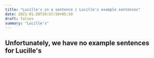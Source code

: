 ```yaml
---
title: "Lucille's in a sentence | Lucille's example sentences"
date: 2021-01-20T19:57:50+05:30
draft: falses
summary: "Lucille's"
---
```

## Unfortunately, we have no example sentences for Lucille's                 
